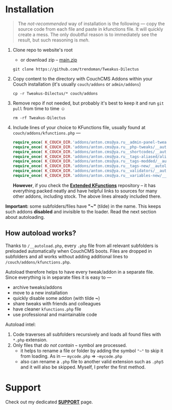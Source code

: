 # Installation

> The _not-recommended_ way of installation is the following &mdash; copy the source code from each file and paste in kfunctions file. It will quickly create a mess. The only doubtful reason is to immediately see the result, but such reasoning is *meh*.


1. Clone repo to website's root
    - or download zip &ndash; [main.zip](https://github.com/trendoman/Tweakus-Dilectus/archive/refs/heads/main.zip)

   ```shell
   git clone https://github.com/trendoman/Tweakus-Dilectus
   ```

2. Copy content to the directory with CouchCMS Addons within your Couch installation (it's usually `couch/addons` or `admin/addons`)

   ```shell
   cp -r Tweakus-Dilectus/* couch/addons
   ```

3. Remove repo if not needed, but probably it's best to keep it and run `git pull` from time to time ☺

   ```shell
   rm -rf Tweakus-Dilectus
   ```

4. Include lines of your choice to KFunctions file, usually found at `couch/addons/kfunctions.php` &mdash;

   ```php
   require_once( K_COUCH_DIR.'addons/anton.cms@ya.ru__admin-panel-tweaks/__autoload.php' );
   require_once( K_COUCH_DIR.'addons/anton.cms@ya.ru__php-tweaks/__autoload.php' );
   require_once( K_COUCH_DIR.'addons/anton.cms@ya.ru__shortcodes/__autoload.php' );
   require_once( K_COUCH_DIR.'addons/anton.cms@ya.ru__tags-aliased/aliased-tags.php' );
   require_once( K_COUCH_DIR.'addons/anton.cms@ya.ru__tags-modded/__autoload.php' );
   require_once( K_COUCH_DIR.'addons/anton.cms@ya.ru__tags-new/__autoload.php' );
   require_once( K_COUCH_DIR.'addons/anton.cms@ya.ru__validators/__autoload.php' );
   require_once( K_COUCH_DIR.'addons/anton.cms@ya.ru__variables-new/__autoload.php' );
   ```
   **However**, if you check the [**Extended KFunctions**](https://github.com/trendoman/Extended-KFunctions) repository &ndash; it has everything packed neatly and have helpful links to sources for many other addons, including stock. The above lines already included there.

**Important:** some subfolders/files have **"~"** (tilde) in the name. This keeps such addons **disabled** and invisible to the loader. Read the next section about autoloading.

## How autoload works?

Thanks to `/__autoload.php`, every `.php` file from all relevant subfolders is preloaded automatically when CouchCMS boots. Files are dropped in subfolders and all works without adding additional lines to `/couch/addons/kfunctions.php`.

Autoload therefore helps to have every tweak/addon in a separate file. Since everything is in separate files it is easy to &mdash;

+ archive tweaks/addons
+ move to a new installation
+ quickly disable some addon (with tilde **~**)
+ share tweaks with friends and colleagues
+ have cleaner `kfunctions.php` file
+ use professional and maintainable code

Autoload intel:

1. Code traverses all subfolders recursively and loads all found files with `*.php` extension.
2. Only files that _do not contain_ **`~`** symbol are processed.
    - it helps to rename a file or folder by adding the symbol `"~"`  to skip it from loading. As in &mdash; `mycode.php` &rArr; `~mycode.php`
    - also can rename a `.php` file to another valid extension such as `.php5` and it will also be skipped. Myself, I prefer the first method.


# Support

Check out my dedicated [**SUPPORT**](/SUPPORT.md) page.
